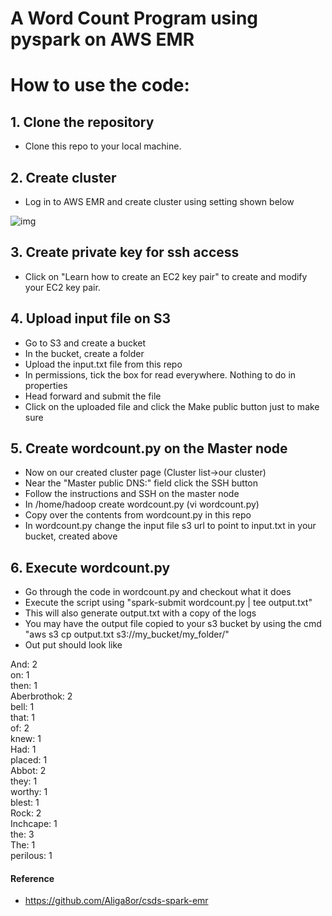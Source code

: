 # A Word Count Program using pyspark on AWS EMR

# How to use the code:

## 1. Clone the repository
- Clone this repo to your local machine.

## 2. Create cluster
- Log in to AWS EMR and create cluster using setting shown below

![img](http://imgur.com/Ed6DlBS.jpg)

## 3. Create private key for ssh access
- Click on "Learn how to create an EC2 key pair" to create and modify your EC2 key pair.

## 4. Upload input file on S3
- Go to S3 and create a bucket
- In the bucket, create a folder 
- Upload the input.txt file from this repo
- In permissions, tick the box for read everywhere. Nothing to do in properties
- Head forward and submit the file
- Click on the uploaded file and click the Make public button just to make sure

## 5. Create wordcount.py on the Master node
- Now on our created cluster page (Cluster list->our cluster)
- Near the "Master public DNS:" field click the SSH button
- Follow the instructions and SSH on the master node
- In /home/hadoop create wordcount.py (vi wordcount.py)
- Copy over the contents from wordcount.py in this repo
- In wordcount.py change the input file s3 url to point to input.txt in your bucket, created above

## 6. Execute wordcount.py
- Go through the code in wordcount.py and checkout what it does
- Execute the script using "spark-submit wordcount.py | tee output.txt"
- This will also generate output.txt with a copy of the logs
- You may have the output file copied to your s3 bucket by using the cmd "aws s3 cp output.txt s3://my_bucket/my_folder/"
- Out put should look like

And: 2<br>
on: 1<br>
then: 1<br>
Aberbrothok: 2<br>
bell: 1<br>
that: 1<br>
of: 2<br>
knew: 1<br>
Had: 1<br>
placed: 1<br>
Abbot: 2<br>
they: 1<br>
worthy: 1<br>
blest: 1<br>
Rock: 2<br>
Inchcape: 1<br>
the: 3<br>
The: 1<br>
perilous: 1<br>


#### Reference
- https://github.com/Aliga8or/csds-spark-emr

